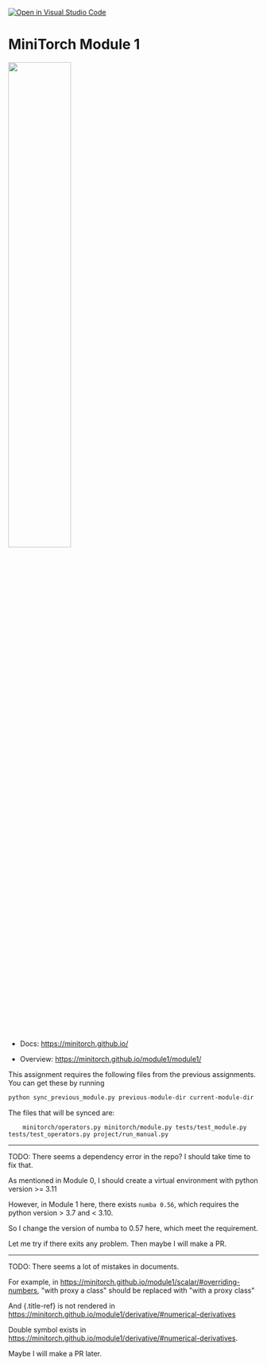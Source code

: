 [![Open in Visual Studio Code](https://classroom.github.com/assets/open-in-vscode-2e0aaae1b6195c2367325f4f02e2d04e9abb55f0b24a779b69b11b9e10269abc.svg)](https://classroom.github.com/online_ide?assignment_repo_id=21008000&assignment_repo_type=AssignmentRepo)
# MiniTorch Module 1

<img src="https://minitorch.github.io/minitorch.svg" width="50%">

* Docs: https://minitorch.github.io/

* Overview: https://minitorch.github.io/module1/module1/

This assignment requires the following files from the previous assignments. You can get these by running

```bash
python sync_previous_module.py previous-module-dir current-module-dir
```

The files that will be synced are:

        minitorch/operators.py minitorch/module.py tests/test_module.py tests/test_operators.py project/run_manual.py

---

TODO: There seems a dependency error in the repo? I should take time to fix that.

As mentioned in Module 0, I should create a virtual environment with python version >= 3.11

However, in Module 1 here, there exists `numba 0.56`, which requires the python version > 3.7 and < 3.10.

So I change the version of numba to 0.57 here, which meet the requirement.

Let me try if there exits any problem. Then maybe I will make a PR.

---

TODO: There seems a lot of mistakes in documents.

For example, in https://minitorch.github.io/module1/scalar/#overriding-numbers, "with proxy a class" should be replaced with "with a proxy class"

And {.title-ref} is not rendered in https://minitorch.github.io/module1/derivative/#numerical-derivatives

Double symbol exists in https://minitorch.github.io/module1/derivative/#numerical-derivatives.

Maybe I will make a PR later.
